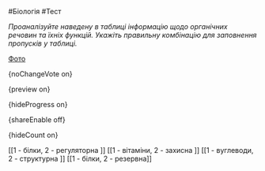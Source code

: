 #Біологія #Тест

*Проаналізуйте наведену в таблиці інформацію щодо органічних речовин та їхніх функцій. Укажіть правильну комбінацію для заповнення пропусків у таблиці.*

[Фото](https://zno.osvita.ua//doc/images/znotest/125/12598/4.jpg)

{noChangeVote on}

{preview on}

{hideProgress on}

{shareEnable off}

{hideCount on}

[[1 - білки, 2 - регуляторна ]]
[[1 - вітаміни, 2 - захисна  ]]
[[1 - вуглеводи, 2 - структурна ]]
[[1 - білки, 2 - резервна]]
